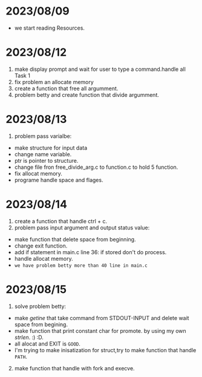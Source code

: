 # 2023/08/09
  - we start reading Resources.

# 2023/08/12
1. make display prompt and wait for user to type a command.handle all Task 1
2. fix problem an allocate memory
3. create a function that free all argumment.
4. problem betty and create function that divide argumment.

# 2023/08/13
1. problem pass varialbe:
  - make structure for input data
  - change name variable.
  - ptr is pointer to structure.
  - change file fron free_divide_arg.c to function.c to hold 5 function.
  - fix allocat memory.
  - programe handle space and flages.

# 2023/08/14
1. create a function that handle ctrl + c.
2. problem pass input argument and output status value:
  - make function that delete space from beginning.
  - change exit function.
  - add if statement in main.c line 36: if stored don't do process.
  - handle allocat memory.
  - `we have problem betty more than 40 line in main.c`

# 2023/08/15
1. solve problem betty:
  - make _getine_ that take command from STDOUT-INPUT and delete wait space from begining.
  - make function that print constant char for promote. by using my own _strlen_. :) :D.
  - all alocat and EXIT is `GOOD`.
  - I'm trying to make inisatization for struct,try to make function that handle `PATH`. 
2. make function that handle with fork and execve.
